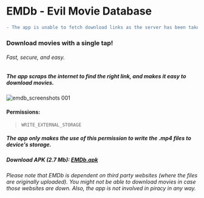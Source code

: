# EMDb - Evil Movie Database

```diff
- The app is unable to fetch download links as the server has been taken down.
```

### Download movies with a single tap!
###### Fast, secure, and easy.
##### The app scraps the internet to find the right link, and makes it easy to download movies.

![emdb_screenshots 001](https://user-images.githubusercontent.com/30762976/43616589-015b81e8-96db-11e8-9c9b-9e2be743819e.png)

#### Permissions:
> `WRITE_EXTERNAL_STORAGE`
##### The app only makes the use of this permission to write the .mp4 files to device's storage.

##### Download APK (2.7 Mb): [EMDb.apk](https://drive.google.com/uc?authuser=0&id=13TboaDHizghE9Y5MjTbtcHxx_yP0vNtw&export=download)

###### Please note that EMDb is dependent on third party websites (where the files are originally uploaded). You might not be able to download movies in case those websites are down. Also, the app is not involved in piracy in any way.
